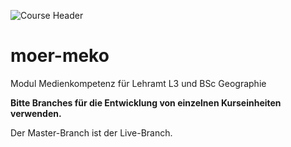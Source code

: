 ![Course Header](https://gisma-courses.github.io/gi-modules///assets/images/title_1600_500.jpg "Photo: [**Environmental Informatics Marburg**](https://www.flickr.com/environmentalinformatics-marburg/)")

# moer-meko
Modul Medienkompetenz für Lehramt L3 und BSc Geographie

**Bitte Branches für die Entwicklung von einzelnen Kurseinheiten verwenden.**

Der Master-Branch ist der Live-Branch. 
